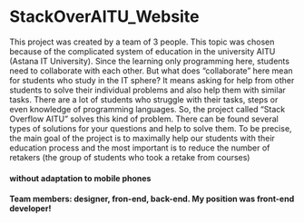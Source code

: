 # StackOverAITU_Website
This project was created by a team of 3 people. This topic was chosen because of the complicated system of education in the
university AITU (Astana IT University). Since the learning only programming 
here, students need to collaborate with each other. But what does “collaborate” 
here mean for students who study in the IT sphere? It means asking for help 
from other students to solve their individual problems and also help them with 
similar tasks. There are a lot of students who struggle with their tasks, steps or 
even knowledge of programming languages. So, the project called “Stack 
Overflow AITU” solves this kind of problem. There can be found several types 
of solutions for your questions and help to solve them. To be precise, the main 
goal of the project is to maximally help our students with their education 
process and the most important is to reduce the number of retakers (the group of 
students who took a retake from courses)
#### without adaptation to mobile phones
#### Team members: designer, fron-end, back-end. My position was front-end developer!
